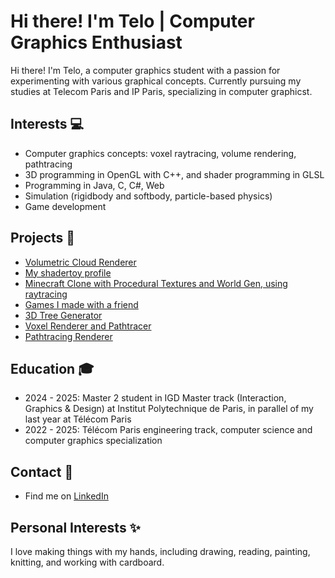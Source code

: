 # Hi there! I'm Telo | Computer Graphics Enthusiast

Hi there! I'm Telo, a computer graphics student with a passion for experimenting with various graphical concepts. Currently pursuing my studies at Telecom Paris and IP Paris, specializing in computer graphicst.

## Interests 💻
- Computer graphics concepts: voxel raytracing, volume rendering, pathtracing
- 3D programming in OpenGL with C++, and shader programming in GLSL
- Programming in Java, C, C#, Web
- Simulation (rigidbody and softbody, particle-based physics)
- Game development

## Projects 🚀
- [Volumetric Cloud Renderer](https://github.com/StormCreeper/Volumetric-Cloud-Rendering)
- [My shadertoy profile](https://www.shadertoy.com/user/StormCreeper)
- [Minecraft Clone with Procedural Textures and World Gen, using raytracing](https://github.com/StormCreeper/Minecraft-Raytracing)
- [Games I made with a friend](https://alt404.itch.io/)
- [3D Tree Generator](https://github.com/StormCreeper/Tree-Generator)
- [Voxel Renderer and Pathtracer](https://github.com/StormCreeper/Voxel_Renderer)
- [Pathtracing Renderer](https://github.com/StormCreeper/TestBuffers)

## Education 🎓
- 2024 - 2025: Master 2 student in IGD Master track (Interaction, Graphics & Design) at Institut Polytechnique de Paris, in parallel of my last year at Télécom Paris
- 2022 - 2025: Télécom Paris engineering track, computer science and computer graphics specialization

## Contact 📧
- Find me on [LinkedIn](https://www.linkedin.com/in/telo-philippe)

## Personal Interests ✨
I love making things with my hands, including drawing, reading, painting, knitting, and working with cardboard.
